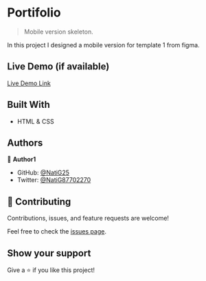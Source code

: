 # Portifolio

> Mobile version skeleton.

In this project I designed a mobile version for template 1 from figma.

## Live Demo (if available)

[Live Demo Link](https://natig25.github.io/Portifolio/)

## Built With

- HTML & CSS

## Authors

👤 **Author1**

- GitHub: [@NatiG25](https://github.com/NatiG25)
- Twitter: [@NatiG87702270](https://twitter.com/NatiG87702270)

## 🤝 Contributing

Contributions, issues, and feature requests are welcome!

Feel free to check the [issues page](../../issues/).

## Show your support

Give a ⭐️ if you like this project!
